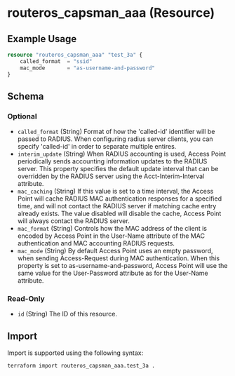 # routeros_capsman_aaa (Resource)


## Example Usage
```terraform
resource "routeros_capsman_aaa" "test_3a" {
	called_format  = "ssid"
	mac_mode       = "as-username-and-password"
}
```

<!-- schema generated by tfplugindocs -->
## Schema

### Optional

- `called_format` (String) Format of how the 'called-id' identifier will be passed to RADIUS. When configuring radius server clients, you can specify 'called-id' in order to separate multiple entires.
- `interim_update` (String) When RADIUS accounting is used, Access Point periodically sends accounting information updates to the RADIUS server. This property specifies the default update interval that can be overridden by the RADIUS server using the Acct-Interim-Interval attribute.
- `mac_caching` (String) If this value is set to a time interval, the Access Point will cache RADIUS MAC authentication responses for a specified time, and will not contact the RADIUS server if matching cache entry already exists. The value disabled will disable the cache, Access Point will always contact the RADIUS server.
- `mac_format` (String) Controls how the MAC address of the client is encoded by Access Point in the User-Name attribute of the MAC authentication and MAC accounting RADIUS requests.
- `mac_mode` (String) By default Access Point uses an empty password, when sending Access-Request during MAC authentication. When this property is set to as-username-and-password, Access Point will use the same value for the User-Password attribute as for the User-Name attribute.

### Read-Only

- `id` (String) The ID of this resource.

## Import
Import is supported using the following syntax:
```shell
terraform import routeros_capsman_aaa.test_3a .
```
